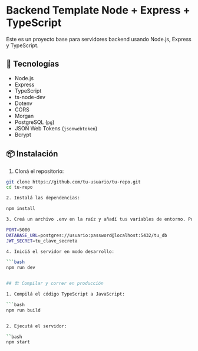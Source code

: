 # Backend Template Node + Express + TypeScript

Este es un proyecto base para servidores backend usando Node.js, Express y TypeScript.

## 🚀 Tecnologías

- Node.js
- Express
- TypeScript
- ts-node-dev
- Dotenv
- CORS
- Morgan
- PostgreSQL (`pg`)
- JSON Web Tokens (`jsonwebtoken`)
- Bcrypt

## 📦 Instalación

1. Cloná el repositorio:

```bash
git clone https://github.com/tu-usuario/tu-repo.git
cd tu-repo

2. Instalá las dependencias:

npm install

3. Creá un archivo .env en la raíz y añadí tus variables de entorno. Por ejemplo:

PORT=5000
DATABASE_URL=postgres://usuario:password@localhost:5432/tu_db
JWT_SECRET=tu_clave_secreta

4. Iniciá el servidor en modo desarrollo:

```bash
npm run dev


## 🏗️ Compilar y correr en producción

1. Compilá el código TypeScript a JavaScript:

```bash
npm run build


2. Ejecutá el servidor:

``bash
npm start

